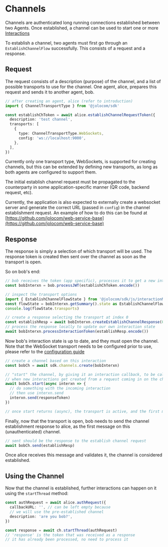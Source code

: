 # Channels

Channels are authenticated long running connections established between two
Agents. Once established, a channel can be used to start one or more
[Interactions](../interaction_flows)

To establish a channel, two agents must first go through an
`EstablishChannelFlow` successfully. This consists of a request and a response.

## Request

The request consists of a description (purpose) of the channel, and a list of
possible transports to use for the channel. One agent, alice, prepares this
request and sends it to another agent, bob.

```typescript
// after creating an agent, alice (refer to introduction)
import { ChannelTransportType } from '@jolocom/sdk'

const establishChToken = await alice.establishChannelRequestToken({
  description: 'test channel',
  transports: [
    {
      type: ChannelTransportType.WebSockets,
      config: 'ws://localhost:9000',
    },
  ],
})
```

Currently only one transport type, WebSockets, is supported for creating
channels, but this can be extended by defining new transports, as long as both
agents are configured to support them.

The initial establish channel request must be propagated to the counterparty
in some application-specific manner (QR code, backend request, etc).

Currently, the application is also expected to externally create a websocket
server and generate the correct URL (passed in `config`) in the channel
establishment request. An example of how to do this can be found at
[https://github.com/jolocom/web-service-base](https://github.com/jolocom/web-service-base)

## Response

The response is simply a selection of which transport will be used. The response
token is created then sent over the channel as soon as the transport is open.

So on bob's end:

```typescript
// bob receives the token (app specific), processes it to get a new interaction
const bobInterxn = bob.processJWT(establishChToken.encode())

// inspect the transport options
import { EstablishChannelFlowState } from '@jolocom/sdk/js/interactionManager/types'
const flowState = bobInterxn.getSummary().state as EstablishChannelFlowState
console.log(flowState.transports)

// create a response selecting the transport at index 0
const establishResp = await bobInterxn.createEstablishChannelResponse(0)
// process the response locally to update our own interaction state
await bobInterxn.processInteractionToken(establishResp.encode())
```

Now bob's interaction state is up to date, and they must open the channel. Note
that the WebSocket transport needs to be configured prior to use, please refer
to the [configuration guide](../sdk_install_conf)

```typescript
// create a channel based on this interaction
const bobCh = await sdk.channels.create(bobInterxn)

// "start" the channel, by giving it an interaction callback, to be called
// when new interactions get created from a request coming in on the channel
await bobCh.start(async interxn => {
  // do something with the incoming interaction
  // then use interxn.send
  interxn.send(responseToken)
})

// once start returns (async), the transport is active, and the first message
```

Finally, now that the transport is open, bob needs to send the channel
establishment response to alice, as the first message on this (unauthenticated)
channel.

```typescript
// sent should be the response to the establish channel request
await bobCh.send(establishResp)
```

Once alice receives this message and validates it, the channel is considered
established.

## Using the Channel

Now that the channel is established, further interactions can happen on it using
the `startThread` method:

```typescript
const authRequest = await alice.authRequest({
  callbackURL: '', // can be left empty because
  // we will use the pre-established channel
  description: 'are you bob?',
})

const response = await ch.startThread(authRequest)
// 'response' is the token that was received as a response
// it has already been processed, no need to process it
```
